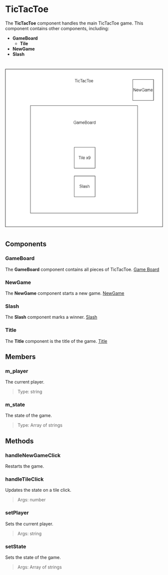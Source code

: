 # TicTacToe
The **TicTacToe** component handles the main TicTacToe game.
This component contains other components, including: 
- **GameBoard**
  - **Tile**
- **NewGame**
- **Slash**
#

![Component Diagram](./Assets/Game_Components.png)
#

## Components
### GameBoard
The **GameBoard** component contains all pieces of TicTacToe.
[Game Board](./GameBoard.md)

### NewGame
The **NewGame** component starts a new game.
[NewGame](./NewGame.md)

### Slash
The **Slash** component marks a winner.
[Slash](./Slash.md)

### Title
The **Title** component is the title of the game.
[Title](../SiteOverview/Title.md)

## Members
### m_player
The current player.
> Type: string

### m_state
The state of the game.
> Type: Array of strings

## Methods
### handleNewGameClick
Restarts the game.

### handleTileClick
Updates the state on a tile click.
> Args: number

### setPlayer
Sets the current player.
> Args: string

### setState
Sets the state of the game.
> Args: Array of strings
